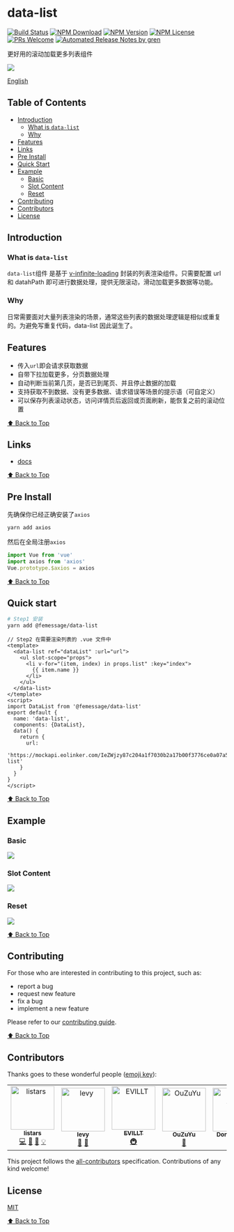 # data-list

[![Build Status](https://badgen.net/travis/FEMessage/data-list/master)](https://travis-ci.com/FEMessage/data-list)
[![NPM Download](https://badgen.net/npm/dm/@femessage/data-list)](https://www.npmjs.com/package/@femessage/data-list)
[![NPM Version](https://badgen.net/npm/v/@femessage/data-list)](https://www.npmjs.com/package/@femessage/data-list)
[![NPM License](https://badgen.net/npm/license/@femessage/data-list)](https://github.com/FEMessage/data-list/blob/master/LICENSE)
[![PRs Welcome](https://img.shields.io/badge/PRs-welcome-brightgreen.svg)](https://github.com/FEMessage/data-list/pulls)
[![Automated Release Notes by gren](https://img.shields.io/badge/%F0%9F%A4%96-release%20notes-00B2EE.svg)](https://github-tools.github.io/github-release-notes/)

更好用的滚动加载更多列表组件

![](https://cdn.nlark.com/yuque/0/2019/gif/224563/1561712793658-9351ad70-4b43-4115-bc31-bf507781759c.gif#align=left&display=inline&height=560&originHeight=560&originWidth=320&size=0&status=done&width=320)

[English](./README-en.md)

## Table of Contents

- [Introduction](#introduction)
  - [What is `data-list`](#what-is-data-list)
  - [Why](#why)
- [Features](#features)
- [Links](#links)
- [Pre Install](#pre-install)
- [Quick Start](#quick-start)
- [Example](#example)
  - [Basic](#basic)
  - [Slot Content](#slot-content)
  - [Reset](#reset)
- [Contributing](#contributing)
- [Contributors](#contributors)
- [License](#license)

## Introduction

### What is `data-list`

`data-list`组件 是基于 [v-infinite-loading](https://peachscript.github.io/vue-infinite-loading/) 封装的列表渲染组件。只需要配置 url 和 datahPath 即可进行数据处理，提供无限滚动，滑动加载更多数据等功能。

### Why

日常需要面对大量列表渲染的场景，通常这些列表的数据处理逻辑是相似或重复的。为避免写重复代码，data-list 因此诞生了。

## Features

- 传入`url`即会请求获取数据
- 自带下拉加载更多，分页数据处理
- 自动判断当前第几页，是否已到尾页、并且停止数据的加载
- 支持获取不到数据、没有更多数据、请求错误等场景的提示语（可自定义）
- 可以保存列表滚动状态，访问详情页后返回或页面刷新，能恢复之前的滚动位置

[⬆ Back to Top](#table-of-contents)

## Links

- [docs](https://FEMessage.github.io/data-list/)

[⬆ Back to Top](#table-of-contents)

## Pre Install

先确保你已经正确安装了`axios`

```sh
yarn add axios
```

然后在全局注册`axios`

```js
import Vue from 'vue'
import axios from 'axios'
Vue.prototype.$axios = axios
```

[⬆ Back to Top](#table-of-contents)

## Quick start

```sh
# Step1 安装
yarn add @femessage/data-list
```

```vue
// Step2 在需要渲染列表的 .vue 文件中
<template>
  <data-list ref="dataList" :url="url">
    <ul slot-scope="props">
      <li v-for="(item, index) in props.list" :key="index">
        {{ item.name }}
      </li>
    </ul>
  </data-list>
</template>
<script>
import DataList from '@femessage/data-list'
export default {
  name: 'data-list',
  components: {DataList},
  data() {
    return {
      url:
        'https://mockapi.eolinker.com/IeZWjzy87c204a1f7030b2a17b00f3776ce0a07a5030a1b/data-list'
    }
  }
}
</script>
```

[⬆ Back to Top](#table-of-contents)

## Example

### Basic

![](https://cdn.nlark.com/yuque/0/2019/gif/224563/1561712793428-d597adc3-e741-443e-9c52-65fa5ae46b89.gif#align=left&display=inline&height=560&originHeight=560&originWidth=320&size=0&status=done&width=320)

### Slot Content

![](https://cdn.nlark.com/yuque/0/2019/gif/224563/1561712793541-047e59ab-6487-4000-96f3-505e236e2323.gif#align=left&display=inline&height=560&originHeight=560&originWidth=320&size=0&status=done&width=320)

### Reset

![](https://cdn.nlark.com/yuque/0/2019/gif/224563/1561712793411-86387fdf-7ca9-4430-a052-19f56913787f.gif#align=left&display=inline&height=560&originHeight=560&originWidth=320&size=0&status=done&width=320)

[⬆ Back to Top](#table-of-contents)

## Contributing

For those who are interested in contributing to this project, such as:

- report a bug
- request new feature
- fix a bug
- implement a new feature

Please refer to our [contributing guide](https://github.com/FEMessage/.github/blob/master/CONTRIBUTING.md).

[⬆ Back to Top](#table-of-contents)

## Contributors

Thanks goes to these wonderful people ([emoji key](https://allcontributors.org/docs/en/emoji-key)):

<!-- ALL-CONTRIBUTORS-LIST:START - Do not remove or modify this section -->

<!-- prettier-ignore -->
<table><tr><td align="center"><a href="https://github.com/listars"><img src="https://avatars2.githubusercontent.com/u/20613509?v=4" width="100px;" alt="listars"/><br /><sub><b>listars</b></sub></a><br /><a href="https://github.com/FEMessage/data-list/commits?author=listars" title="Code">💻</a> <a href="https://github.com/FEMessage/data-list/issues?q=author%3Alistars" title="Bug reports">🐛</a> <a href="https://github.com/FEMessage/data-list/commits?author=listars" title="Documentation">📖</a> <a href="#example-listars" title="Examples">💡</a></td><td align="center"><a href="http://levy.work"><img src="https://avatars3.githubusercontent.com/u/9384365?v=4" width="100px;" alt="levy"/><br /><sub><b>levy</b></sub></a><br /><a href="#review-levy9527" title="Reviewed Pull Requests">👀</a> <a href="#ideas-levy9527" title="Ideas, Planning, & Feedback">🤔</a></td><td align="center"><a href="https://evila.me"><img src="https://avatars3.githubusercontent.com/u/19513289?v=4" width="100px;" alt="EVILLT"/><br /><sub><b>EVILLT</b></sub></a><br /><a href="#infra-evillt" title="Infrastructure (Hosting, Build-Tools, etc)">🚇</a></td><td align="center"><a href="http://67.216.223.155/resume/"><img src="https://avatars3.githubusercontent.com/u/26338853?v=4" width="100px;" alt="OuZuYu"/><br /><sub><b>OuZuYu</b></sub></a><br /><a href="https://github.com/FEMessage/data-list/issues?q=author%3AOuZuYu" title="Bug reports">🐛</a></td><td align="center"><a href="https://donaldshen.github.io/portfolio"><img src="https://avatars3.githubusercontent.com/u/19591950?v=4" width="100px;" alt="Donald Shen"/><br /><sub><b>Donald Shen</b></sub></a><br /><a href="https://github.com/FEMessage/data-list/issues?q=author%3Adonaldshen" title="Bug reports">🐛</a> <a href="#question-donaldshen" title="Answering Questions">💬</a></td></tr></table>

<!-- ALL-CONTRIBUTORS-LIST:END -->

This project follows the [all-contributors](https://github.com/all-contributors/all-contributors) specification. Contributions of any kind welcome!

## License

[MIT](./LICENSE)

[⬆ Back to Top](#table-of-contents)
